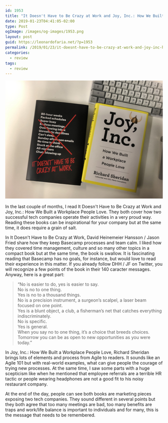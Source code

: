 ```yaml
---
id: 1953
title: "It Doesn't Have to Be Crazy at Work and Joy, Inc.: How We Built a Workplace People Love reviews"
date: 2019-01-23T04:41:05-02:00
type: Post
ogImage: /images/og-images/1953.png
layout: post
guid: https://leonardofaria.net/?p=1953
permalink: /2019/01/23/it-doesnt-have-to-be-crazy-at-work-and-joy-inc-how-we-built-a-workplace-people-love-reviews/
categories:
  - review
tags:
  - review
---
```


![Book covers](/wp-content/uploads/2019/01/IMG_4455.jpg)

In the last couple of months, I read It Doesn't Have to Be Crazy at Work and Joy, Inc.: How We Built a Workplace People Love. They both cover how two successful tech companies operate their activities in a very proud way. Reading these books can be inspirational for your company but at the same time, it does require a grain of salt.

In It Doesn't Have to Be Crazy at Work, David Heinemeier Hansson / Jason Fried share how they keep Basecamp processes and team calm. I liked how they covered time management, culture and so many other topics in a compact book but at the same time, the book <g class="gr_ gr\_6 gr-alert gr\_gramm gr\_inline\_cards gr\_run\_anim Grammar multiReplace" id="6" data-gr-id="6">is swallow</g>. It is fascinating reading that Basecamp has no goals, for instance, but would love to read their experience in this matter. If you already follow DHH / JF on Twitter, you will recognize a few points of the book in their 140 <g class="gr_ gr\_561 gr-alert gr\_spell gr\_inline\_cards gr\_disable\_anim_appear ContextualSpelling ins-del multiReplace" id="561" data-gr-id="561">caracter</g> messages. Anyway, here is a great part:

<blockquote class="wp-block-quote">
  <p>
    “No is easier to do, yes is easier to say.<br /> No is no to one thing.<br /> Yes is no to a thousand things.<br /> No is a precision instrument, a surgeon’s scalpel, a laser beam focused on one point.<br /> Yes is a blunt object, a club, a fisherman’s net that catches everything indiscriminately.<br /> No is specific.<br /> Yes is general.<br /> When you say no to one thing, it’s a choice that breeds choices. Tomorrow you can be as open to new opportunities as you were today.”
  </p>
</blockquote>

In Joy, Inc.: How We Built a Workplace People Love,&nbsp;Richard Sheridan brings lots of elements and process from Agile to readers. It sounds like an Agile 101 but with real-world examples, what can give people the courage of trying new processes. At the same time, I saw some parts with a huge scepticism like when he mentioned that employee referrals are a terrible HR tactic or people wearing headphones are not a good fit to his noisy restaurant company.

At the end of the day, people can see both books are marketing pieces exposing two tech companies. They sound different in several points but they both agree that too many meetings are bad, too many benefits are traps and work/life balance is important to individuals and for many, this is the message that needs to be remembered.
